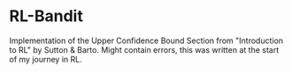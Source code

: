 # RL-Bandit

Implementation of the Upper Confidence Bound Section from "Introduction to RL" by Sutton & Barto.
Might contain errors, this was written at the start of my journey in RL.
